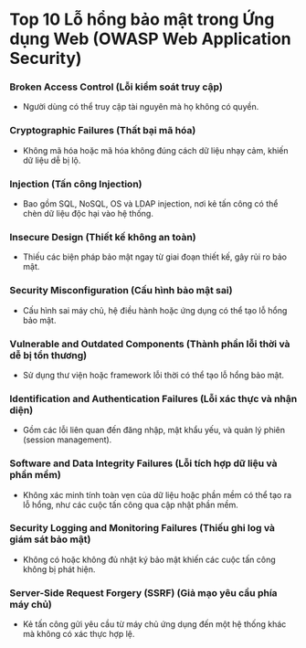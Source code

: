 # Top 10 Lỗ hổng bảo mật trong Ứng dụng Web (OWASP Web Application Security)
### Broken Access Control (Lỗi kiểm soát truy cập)
- Người dùng có thể truy cập tài nguyên mà họ không có quyền.
  
### Cryptographic Failures (Thất bại mã hóa)
- Không mã hóa hoặc mã hóa không đúng cách dữ liệu nhạy cảm, khiến dữ liệu dễ bị lộ.
  
### Injection (Tấn công Injection)
- Bao gồm SQL, NoSQL, OS và LDAP injection, nơi kẻ tấn công có thể chèn dữ liệu độc hại vào hệ thống.

### Insecure Design (Thiết kế không an toàn)
- Thiếu các biện pháp bảo mật ngay từ giai đoạn thiết kế, gây rủi ro bảo mật.

### Security Misconfiguration (Cấu hình bảo mật sai)
- Cấu hình sai máy chủ, hệ điều hành hoặc ứng dụng có thể tạo lỗ hổng bảo mật.

### Vulnerable and Outdated Components (Thành phần lỗi thời và dễ bị tổn thương)
- Sử dụng thư viện hoặc framework lỗi thời có thể tạo lỗ hổng bảo mật.

### Identification and Authentication Failures (Lỗi xác thực và nhận diện)
- Gồm các lỗi liên quan đến đăng nhập, mật khẩu yếu, và quản lý phiên (session management).

### Software and Data Integrity Failures (Lỗi tích hợp dữ liệu và phần mềm)
- Không xác minh tính toàn vẹn của dữ liệu hoặc phần mềm có thể tạo ra lỗ hổng, như các cuộc tấn công qua cập nhật phần mềm.

### Security Logging and Monitoring Failures (Thiếu ghi log và giám sát bảo mật)
- Không có hoặc không đủ nhật ký bảo mật khiến các cuộc tấn công không bị phát hiện.

### Server-Side Request Forgery (SSRF) (Giả mạo yêu cầu phía máy chủ)
- Kẻ tấn công gửi yêu cầu từ máy chủ ứng dụng đến một hệ thống khác mà không có xác thực hợp lệ.
